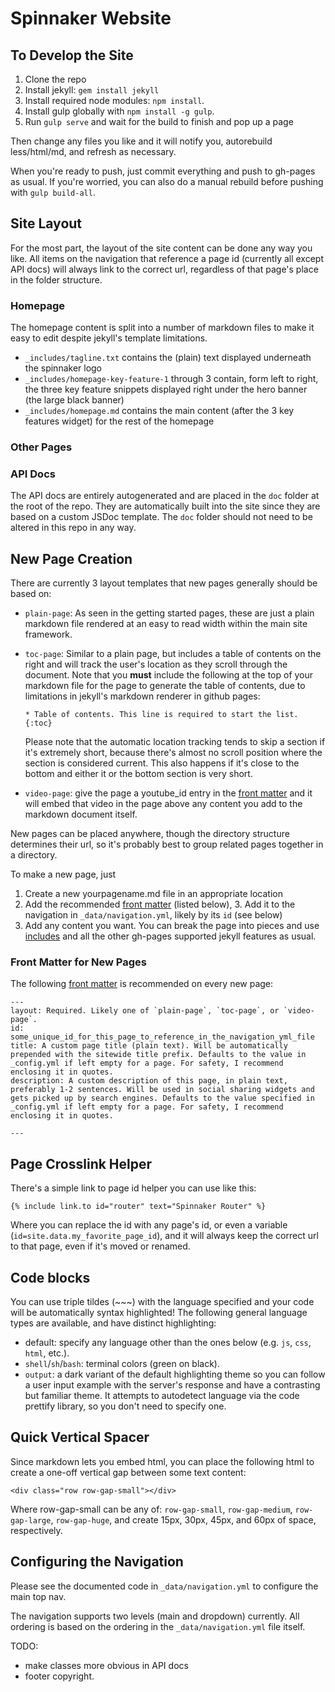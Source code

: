 Spinnaker Website
=================

To Develop the Site
-------------------

1. Clone the repo
2. Install jekyll: `gem install jekyll`
3. Install required node modules: `npm install`.
4. Install gulp globally with `npm install -g gulp`.
5. Run `gulp serve` and wait for the build to finish and pop up a page

Then change any files you like and it will notify you, autorebuild less/html/md, and refresh as necessary.

When you're ready to push, just commit everything and push to gh-pages as usual. If you're worried, you can also do a manual rebuild before pushing with `gulp build-all`.

Site Layout
-----------

For the most part, the layout of the site content can be done any way you like. All items on the navigation that reference a page id (currently all except API docs) will always link to the correct url, regardless of that page's place in the folder structure.

### Homepage
The homepage content is split into a number of markdown files to make it easy to edit despite jekyll's template limitations.
- `_includes/tagline.txt` contains the (plain) text displayed underneath the spinnaker logo
- `_includes/homepage-key-feature-1` through 3 contain, form left to right, the three key feature snippets displayed right under the hero banner (the large black banner)
- `_includes/homepage.md` contains the main content (after the 3 key features widget) for the rest of the homepage

### Other Pages

### API Docs
The API docs are entirely autogenerated and are placed in the `doc` folder at the root of the repo. They are automatically built into the site since they are based on a custom JSDoc template. The `doc` folder should not need to be altered in this repo in any way.

New Page Creation
-----------------

There are currently 3 layout templates that new pages generally should be based on:
- `plain-page`: As seen in the getting started pages, these are just a plain markdown file rendered at an easy to read width within the main site framework.
- `toc-page`: Similar to a plain page, but includes a table of contents on the right and will track the user's location as they scroll through the document. Note that you **must** include the following at the top of your markdown file for the page to generate the table of contents, due to limitations in jekyll's markdown renderer in github pages:

    ```
    * Table of contents. This line is required to start the list.
    {:toc}
    ```
  Please note that the automatic location tracking tends to skip a section if it's extremely short, because there's almost no scroll position where the section is considered current. This also happens if it's close to the bottom and either it or the bottom section is very short.
- `video-page`: give the page a youtube_id entry in the [front matter](http://jekyllrb.com/docs/frontmatter/ "Front Matter") and it will embed that video in the page above any content you add to the markdown document itself.

New pages can be placed anywhere, though the directory structure determines their url, so it's probably best to group related pages together in a directory.

To make a new page, just
1. Create a new yourpagename.md file in an appropriate location
2. Add the recommended [front matter](http://jekyllrb.com/docs/frontmatter/ "Front Matter") (listed below), 3. Add it to the navigation in `_data/navigation.yml`, likely by its `id` (see below)
4. Add any content you want. You can break the page into pieces and use [includes](http://jekyllrb.com/docs/templates/#tags "Includes") and all the other gh-pages supported jekyll features as usual.

### Front Matter for New Pages
The following [front matter](http://jekyllrb.com/docs/frontmatter/ "Front Matter") is recommended on every new page:
```
---
layout: Required. Likely one of `plain-page`, `toc-page`, or `video-page`.
id: some_unique_id_for_this_page_to_reference_in_the_navigation_yml_file
title: A custom page title (plain text). Will be automatically prepended with the sitewide title prefix. Defaults to the value in _config.yml if left empty for a page. For safety, I recommend enclosing it in quotes.
description: A custom description of this page, in plain text, preferably 1-2 sentences. Will be used in social sharing widgets and gets picked up by search engines. Defaults to the value specified in _config.yml if left empty for a page. For safety, I recommend enclosing it in quotes.

---
```


Page Crosslink Helper
---------------------
There's a simple link to page id helper you can use like this:
```
{% include link.to id="router" text="Spinnaker Router" %}
```

Where you can replace the id with any page's id, or even a variable (`id=site.data.my_favorite_page_id`), and it will always keep the correct url to that page, even if it's moved or renamed.


Code blocks
-----------

You can use triple tildes (~~~) with the language specified and your code will be automatically syntax highlighted!
The following general language types are available, and have distinct highlighting:
- default: specify any language other than the ones below (e.g. `js`, `css`, `html`, etc.).
- `shell`/`sh`/`bash`: terminal colors (green on black).
- `output`: a dark variant of the default highlighting theme so you can follow a user input example with the server's response and have a contrasting but familiar theme. It attempts to autodetect language via the code prettify library, so you don't need to specify one.

Quick Vertical Spacer
---------------------

Since markdown lets you embed html, you can place the following html to create a one-off vertical gap between some text content:
```
<div class="row row-gap-small"></div>
```
Where row-gap-small can be any of: `row-gap-small`, `row-gap-medium`, `row-gap-large`, `row-gap-huge`, and create 15px, 30px, 45px, and 60px of space, respectively.

Configuring the Navigation
--------------------------

Please see the documented code in `_data/navigation.yml` to configure the main top nav.

The navigation supports two levels (main and dropdown) currently. All ordering is based on the ordering in the `_data/navigation.yml` file itself.

TODO: 
- make classes more obvious in API docs
- footer copyright.
